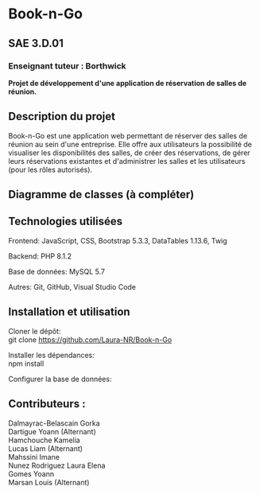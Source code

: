 # Book-n-Go

## SAE 3.D.01

### Enseignant tuteur : Borthwick

**Projet de développement d'une application de réservation de salles de réunion.**

## Description du projet

Book-n-Go est une application web permettant de réserver des salles de réunion au sein d'une entreprise.  Elle offre aux utilisateurs la possibilité de visualiser les disponibilités des salles, de créer des réservations, de gérer leurs réservations existantes et d'administrer les salles et les utilisateurs (pour les rôles autorisés).

## Diagramme de classes (à compléter)


## Technologies utilisées

Frontend: JavaScript, CSS, Bootstrap 5.3.3, DataTables 1.13.6, Twig 

Backend: PHP 8.1.2

Base de données: MySQL 5.7

Autres: Git, GitHub, Visual Studio Code

## Installation et utilisation

Cloner le dépôt:\
git clone https://github.com/Laura-NR/Book-n-Go

Installer les dépendances:\
npm install

Configurer la base de données:

## Contributeurs :
Dalmayrac-Belascain Gorka\
Dartigue Yoann (Alternant)\
Hamchouche Kamelia\
Lucas Liam (Alternant)\
Mahssini Imane\
Nunez Rodriguez Laura Elena\
Gomes Yoann\
Marsan Louis (Alternant)
